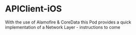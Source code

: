 # APIClient-iOS

With the use of Alamofire & CoreData this Pod provides a quick implementation of a Network Layer - instructions to come
